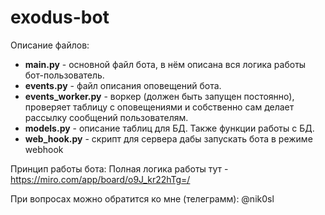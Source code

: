 # exodus-bot

Описание файлов:

- **main.py** - основной файл бота, в нём описана вся логика работы бот-пользователь. 
- **events.py** - файл описания оповещений бота.
- **events_worker.py** - воркер (должен быть запущен постоянно), проверяет таблицу с оповещениями и собственно сам делает рассылку сообщений пользователям.
- **models.py** - описание таблиц для БД. Также функции работы с БД.
- **web_hook.py** - скрипт для сервера дабы запускать бота в режиме webhook


Принцип работы бота:
Полная логика работы тут - https://miro.com/app/board/o9J_kr22hTg=/

При вопросах можно обратится ко мне (телеграмм): @nik0sl